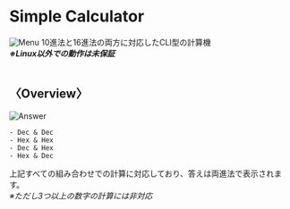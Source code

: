 # Simple Calculator

![Menu](https://raw.githubusercontent.com/Mrmkroll/simple-calculator/main/docs/Menu.png)
10進法と16進法の両方に対応したCLI型の計算機<br>
***※Linux以外での動作は未保証***
<br><br>

## 〈Overview〉
![Answer](https://raw.githubusercontent.com/Mrmkroll/simple-calculator/main/docs/Answer.png)
```
- Dec & Dec
- Hex & Hex
- Dec & Hex
- Hex & Dec
```
上記すべての組み合わせでの計算に対応しており、答えは両進法で表示されます。<br>
*※ただし3つ以上の数字の計算には非対応*